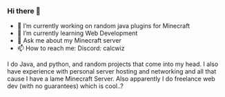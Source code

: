### Hi there 👋

- 🔭 I’m currently working on random java plugins for Minecraft
- 🌱 I’m currently learning Web Development
- 💬 Ask me about my Minecraft server
- 📫 How to reach me: Discord: calcwiz

I do Java, and python, and random projects that come into my head. I also have experience with personal server hosting and networking and all that cause I have a lame Minecraft Server. Also apparently I do freelance web dev (with no guarantees) which is cool..?
